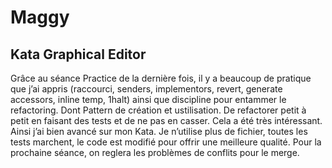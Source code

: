 # Maggy

## Kata Graphical Editor

Grâce au séance Practice de la dernière fois, il y a beaucoup de pratique que j’ai appris (raccourci, senders, implementors, revert, generate accessors, inline temp, 1halt) ainsi que discipline pour entammer le refactoring. Dont Pattern de création et ustilisation. De refactorer petit à petit en faisant des tests et de ne pas en casser. Cela a été très intéressant. Ainsi j’ai bien avancé sur mon Kata. Je n’utilise plus de fichier, toutes les tests marchent, le code est modifié pour offrir une meilleure qualité. Pour la prochaine séance, on reglera les problèmes de conflits pour le merge.
